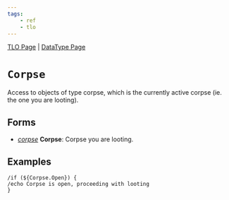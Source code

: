 ```yaml
---
tags:
    - ref
    - tlo
---
```

[TLO Page](../top-level-objects/tlo-list.md) | [DataType Page](../data-types/datatype-list.md)
# `Corpse`

Access to objects of type corpse, which is the currently active corpse (ie. the one you are looting).

## Forms

* [_corpse_](../data-types/datatype-corpse.md) **Corpse**: Corpse you are looting.

## Examples

`/if (${Corpse.Open}) {`  
`/echo Corpse is open, proceeding with looting`  
`}`

